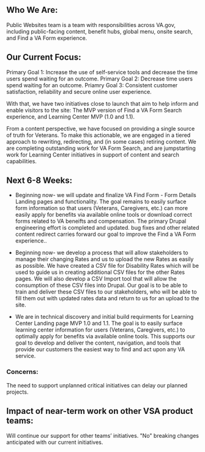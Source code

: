 ## Who We Are:

Public Websites team is a team with responsibilities across VA.gov, including public-facing content, benefit hubs, global menu, onsite search, and Find a VA Form experience.

## Our Current Focus:
Primary Goal 1: Increase the use of self-service tools and decrease the time users spend waiting for an outcome. 
Primary Goal 2: Decrease time users spend waiting for an outcome.
Priamry Goal 3: Consistent customer satisfaction, reliability and secure online user experience.

With that, we have two initiatives close to launch that aim to help inform and enable visitors to the site: The MVP version of Find a VA Form Search experience, and Learning Center MVP (1.0 and 1.1). 

From a content perspective, we have focused on providing a single source of truth for Veterans. To make this actionable, we are engaged in a tiered approach to rewriting, redirecting, and (in some cases) retiring content. We are completing outstanding work for VA Form Search, and are jumpstarting work for Learning Center initiatives in support of content and search capabilities. 


## Next 6-8 Weeks:

- Beginning now- we will update and finalize VA Find Form - Form Details Landing pages and functionality. The goal remains to easily surface form information so that users (Veterans, Caregivers, etc.) can more easily apply for benefits via available online tools or download correct forms related to VA beneifts and compensation. The primary Drupal engineering effort is completed and updated. bug fixes and other related content redirect carries forward our goal to improve the Find a VA Form experience.. 

- Beginning now- we develop a process that will allow stakeholders to manage their changing Rates and us to upload the new Rates as easily as possible. We have created a CSV file for Disability Rates which will be used to guide us in creating additional CSV files for the other Rates pages. We will also develop a CSV Import tool that will allow the consumption of these CSV files into Drupal. Our goal is to be able to train and deliver these CSV files to our stakeholders, who will be able to fill them out with updated rates data and return to us for an upload to the site.

- We are in technical discovery and initial build requirments for Learning Center Landing page MVP 1.0 and 1.1. The goal is to easily surface learning center information for users (Veterans, Caregivers, etc.) to optimally apply for benefits via available online tools. This supports our goal to develop and deliver the content, navigation, and tools that provide our customers the easiest way to find and act upon any VA service. 


### Concerns:

The need to support unplanned critical initiatives can delay our planned projects. 

## Impact of near-term work on other VSA product teams:

Will continue our support for other teams’ initiatives. "No" breaking changes anticipated with our current initiatives.
